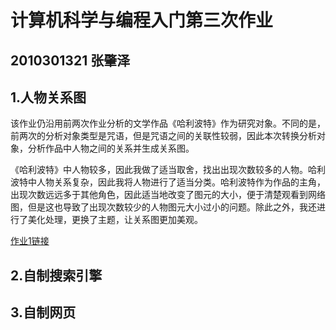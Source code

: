 # 计算机科学与编程入门第三次作业
## 2010301321 张肇泽
## 1.人物关系图
  该作业仍沿用前两次作业分析的文学作品《哈利波特》作为研究对象。不同的是，前两次的分析对象类型是咒语，但是咒语之间的关联性较弱，因此本次转换分析对象，分析作品中人物之间的关系并生成关系图。
  
  《哈利波特》中人物较多，因此我做了适当取舍，找出出现次数较多的人物。哈利波特中人物关系复杂，因此我将人物进行了适当分类。哈利波特作为作品的主角，出现次数远远多于其他角色，因此适当地改变了图元的大小，便于清楚观看到网络图，但是这也导致了出现次数较少的人物图元大小过小的问题。除此之外，我还进行了美化处理，更换了主题，让关系图更加美观。
  
  [作业1链接](https://zzz1031.github/关系图-哈利波特.html)
  

## 2.自制搜索引擎

## 3.自制网页
